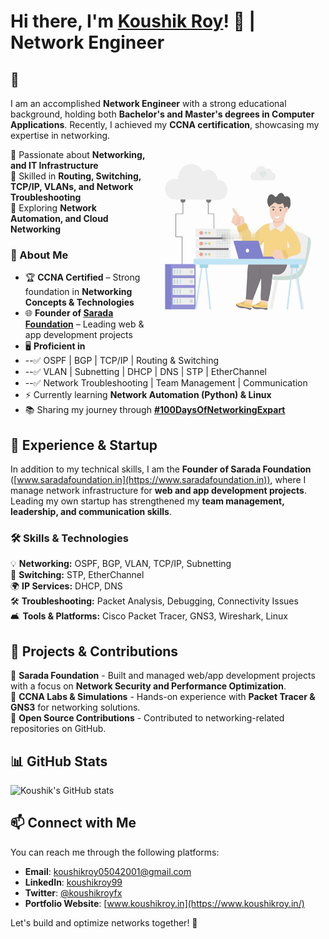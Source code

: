 # Hi there, I'm [Koushik Roy](https://www.koushikroy.in/)! 👋 | Network Engineer
## 🚀 
I am an accomplished **Network Engineer** with a strong educational background, holding both **Bachelor's and Master's degrees in Computer Applications**. Recently, I achieved my **CCNA certification**, showcasing my expertise in networking.

<p align="left">
  <img src="cloudcenter.gif" width="280" align="right" />
</p>

🔹 Passionate about **Networking, and IT Infrastructure**  
🔹 Skilled in **Routing, Switching, TCP/IP, VLANs, and Network Troubleshooting**  
🔹 Exploring **Network Automation, and Cloud Networking**



### **📌 About Me**  
- 🏆 **CCNA Certified** – Strong foundation in **Networking Concepts & Technologies**  
- 🌐 **Founder of [Sarada Foundation](https://www.saradafoundation.in/)** – Leading web & app development projects  
- 🖥️ **Proficient in**  
- --✅ OSPF | BGP | TCP/IP | Routing & Switching
- --✅ VLAN | Subnetting | DHCP | DNS | STP | EtherChannel
- --✅ Network Troubleshooting | Team Management | Communication
- ⚡ Currently learning **Network Automation (Python) & Linux**  
- 📚 Sharing my journey through **[#100DaysOfNetworkingExpart](https://github.com/Koushikroy99/100DaysOfNetworkingExpart)**  

## 🌟 Experience & Startup

In addition to my technical skills, I am the **Founder of Sarada Foundation** ([www.saradafoundation.in](https://www.saradafoundation.in)), where I manage network infrastructure for **web and app development projects**. Leading my own startup has strengthened my **team management, leadership, and communication skills**.

### **🛠️ Skills & Technologies**  
💡 **Networking:** OSPF, BGP, VLAN, TCP/IP, Subnetting  
🔐 **Switching:** STP, EtherChannel  
🌍 **IP Services:** DHCP, DNS  
🛠️ **Troubleshooting:** Packet Analysis, Debugging, Connectivity Issues  
🛋️ **Tools & Platforms:** Cisco Packet Tracer, GNS3, Wireshark, Linux  


## 📂 Projects & Contributions

🔹 **Sarada Foundation** - Built and managed web/app development projects with a focus on **Network Security and Performance Optimization**.  
🔹 **CCNA Labs & Simulations** - Hands-on experience with **Packet Tracer & GNS3** for networking solutions.  
🔹 **Open Source Contributions** - Contributed to networking-related repositories on GitHub.

## 📊 GitHub Stats

![Koushik's GitHub stats](https://github-readme-stats.vercel.app/api?username=koushikroy99&show_icons=true&theme=radical)


## 📫 Connect with Me

You can reach me through the following platforms:

- **Email**: [koushikroy05042001@gmail.com](mailto:koushikroy05042001@gmail.com)
- **LinkedIn**: [koushikroy99](https://www.linkedin.com/in/koushikroy99/)
- **Twitter**: [@koushikroyfx](https://x.com/koushikroyfx)
- **Portfolio Website**: [www.koushikroy.in](https://www.koushikroy.in/)

Let's build and optimize networks together! 🚀

